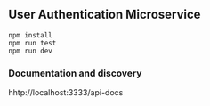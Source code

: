 ## User Authentication Microservice

```
npm install
npm run test
npm run dev
```

### Documentation and discovery  
hhtp://localhost:3333/api-docs
